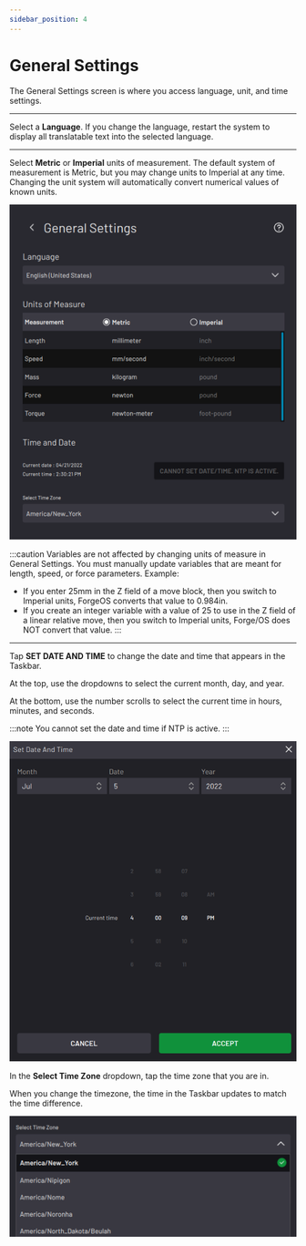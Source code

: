 ```yaml
---
sidebar_position: 4
---
```


# General Settings

The General Settings screen is where you access language, unit, and time settings.

---

Select a **Language**. If you change the language, restart the system to display all translatable text into the selected language.

---

Select **Metric** or **Imperial** units of measurement. The default system of measurement is Metric, but you may change units to Imperial at any time. Changing the unit system will automatically convert numerical values of known units.

![](../Images/Settings/GeneralSettings.png)

:::caution
Variables are not affected by changing units of measure in General Settings. You must manually update variables that are meant for length, speed, or force parameters. Example:

-   If you enter 25mm in the Z field of a move block, then you switch to Imperial units, ForgeOS converts that value to 0.984in.
-   If you create an integer variable with a value of 25 to use in the Z field of a linear relative move, then you switch to Imperial units, Forge/OS does NOT convert that value.
:::

---

Tap **SET DATE AND TIME** to change the date and time that appears in the Taskbar.

At the top, use the dropdowns to select the current month, day, and year.

At the bottom, use the number scrolls to select the current time in hours, minutes, and seconds.

:::note
You cannot set the date and time if NTP is active.
:::

![](../Images/Settings/GeneralSettings-SetDate.png)

In the **Select Time Zone** dropdown, tap the time zone that you are in.

When you change the timezone, the time in the Taskbar updates to match the time difference.

![](../Images/Settings/GeneralSettings-TimeZoneDropdown.png)

